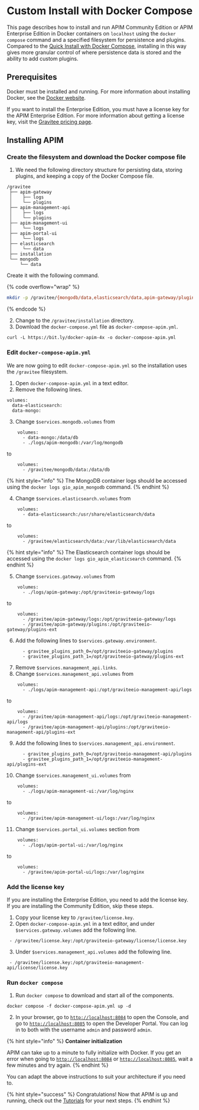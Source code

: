 # Custom Install with Docker Compose

This page describes how to install and run APIM Community Edition or APIM Enterprise Edition in Docker containers on `localhost` using the `docker compose` command and a specified filesystem for persistence and plugins. Compared to the [Quick Install with Docker Compose](quick-install-with-docker-compose.md), installing in this way gives more granular control of where persistence data is stored and the ability to add custom plugins.

## Prerequisites

Docker must be installed and running. For more information about installing Docker, see the [Docker website](https://www.docker.com/).

If you want to install the Enterprise Edition, you must have a license key for the APIM Enterprise Edition. For more information about getting a license key, visit the [Gravitee pricing page](https://www.gravitee.io/pricing).

## Installing APIM

### Create the filesystem and download the Docker compose file

1. We need the following directory structure for persisting data, storing plugins, and keeping a copy of the Docker Compose file.

```
/gravitee
 ├── apim-gateway
 │    ├── logs
 │    └── plugins
 ├── apim-management-api
 │    ├── logs
 │    └── plugins
 ├── apim-management-ui
 │    └── logs
 ├── apim-portal-ui
 │    └── logs
 ├── elasticsearch
 │    └── data
 ├── installation
 └── mongodb
     └── data
```

Create it with the following command.

{% code overflow="wrap" %}
```sh
mkdir -p /gravitee/{mongodb/data,elasticsearch/data,apim-gateway/plugins,apim-gateway/logs,apim-management-api/plugins,apim-management-api/logs,apim-management-ui/logs,apim-portal-ui/logs,installation}
```
{% endcode %}

2. Change to the `/gravitee/installation` directory.
3. Download the `docker-compose.yml` file as `docker-compose-apim.yml`.

```
curl -L https://bit.ly/docker-apim-4x -o docker-compose-apim.yml
```

### Edit `docker-compose-apim.yml`

We are now going to edit `docker-compose-apim.yml` so the installation uses the `/gravitee` filesystem.

1. Open `docker-compose-apim.yml` in a text editor.
2. Remove the following lines.

```
volumes:
  data-elasticsearch:
  data-mongo:
```

3. Change `$services.mongodb.volumes` from

```
    volumes:
      - data-mongo:/data/db
      - ./logs/apim-mongodb:/var/log/mongodb
```

to

```
    volumes:
      - /gravitee/mongodb/data:/data/db
```

{% hint style="info" %}
The MongoDB container logs should be accessed using the `docker logs gio_apim_mongodb` command.
{% endhint %}

4. Change `$services.elasticsearch.volumes` from

```
    volumes:
      - data-elasticsearch:/usr/share/elasticsearch/data
```

to

```
    volumes:
      - /gravitee/elasticsearch/data:/var/lib/elasticsearch/data
```

{% hint style="info" %}
The Elasticsearch container logs should be accessed using the `docker logs gio_apim_elasticsearch` command.
{% endhint %}

5. Change `$services.gateway.volumes` from

```
    volumes:
      - ./logs/apim-gateway:/opt/graviteeio-gateway/logs
```

to

```
    volumes:
      - /gravitee/apim-gateway/logs:/opt/graviteeio-gateway/logs
      - /gravitee/apim-gateway/plugins:/opt/graviteeio-gateway/plugins-ext
```

6. Add the following lines to `$services.gateway.environment`.

```
      - gravitee_plugins_path_0=/opt/graviteeio-gateway/plugins
      - gravitee_plugins_path_1=/opt/graviteeio-gateway/plugins-ext
```

7. Remove `$services.management_api.links`.
8. Change `$services.management_api.volumes` from

```
    volumes:
      - ./logs/apim-management-api:/opt/graviteeio-management-api/logs
```

to

```
    volumes:
      - /gravitee/apim-management-api/logs:/opt/graviteeio-management-api/logs
      - /gravitee/apim-management-api/plugins:/opt/graviteeio-management-api/plugins-ext
```

9. Add the following lines to `$services.management_api.environment`.

```
      - gravitee_plugins_path_0=/opt/graviteeio-management-api/plugins
      - gravitee_plugins_path_1=/opt/graviteeio-management-api/plugins-ext
```

10. Change `$services.management_ui.volumes` from

```
    volumes:
      - ./logs/apim-management-ui:/var/log/nginx
```

to

```
    volumes:
      - /gravitee/apim-management-ui/logs:/var/log/nginx
```

11. Change `$services.portal_ui.volumes` section from

```
    volumes:
      - ./logs/apim-portal-ui:/var/log/nginx
```

to

```
    volumes:
      - /gravitee/apim-portal-ui/logs:/var/log/nginx
```

### Add the license key

If you are installing the Enterprise Edition, you need to add the license key. If you are installing the Community Edition, skip these steps.

1. Copy your license key to `/gravitee/license.key`.
2. Open `docker-compose-apim.yml` in a text editor, and under `$services.gateway.volumes` add the following line.

```
 - /gravitee/license.key:/opt/graviteeio-gateway/license/license.key
```

3. Under `$services.management_api.volumes` add the following line.

```
 - /gravitee/license.key:/opt/graviteeio-management-api/license/license.key
```

### Run `docker compose`

1. Run `docker compose` to download and start all of the components.

```
docker compose -f docker-compose-apim.yml up -d
```

2. In your browser, go to [`http://localhost:8084`](http://localhost:8084/) to open the Console, and go to [`http://localhost:8085`](http://localhost:8085/) to open the Developer Portal. You can log in to both with the username `admin` and password `admin`.

{% hint style="info" %}
**Container initialization**

APIM can take up to a minute to fully initialize with Docker. If you get an error when going to [`http://localhost:8084`](http://localhost:8084/) or [`http://localhost:8085`](http://localhost:8085/), wait a few minutes and try again.
{% endhint %}

You can adapt the above instructions to suit your architecture if you need to.

{% hint style="success" %}
Congratulations! Now that APIM is up and running, check out the [Tutorials](../../tutorials/) for your next steps.
{% endhint %}
